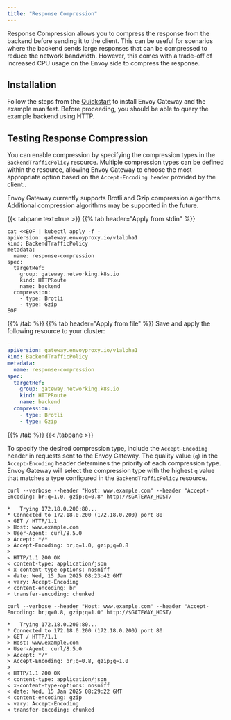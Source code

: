 ```yaml
---
title: "Response Compression"
---
```


Response Compression allows you to compress the response from the backend before sending it to the client. This can be useful for scenarios where the backend sends large responses that can be compressed to reduce the network bandwidth. However, this comes with a trade-off of increased CPU usage on the Envoy side to compress the response.

## Installation

Follow the steps from the [Quickstart](../../quickstart) to install Envoy Gateway and the example manifest.
Before proceeding, you should be able to query the example backend using HTTP.

## Testing Response Compression

You can enable compression by specifying the compression types in the `BackendTrafficPolicy` resource.
Multiple compression types can be defined within the resource, allowing Envoy Gateway to choose the most appropriate option based on the `Accept-Encoding header` provided by the client..

Envoy Gateway currently supports Brotli and Gzip compression algorithms. Additional compression algorithms may be supported in the future.

{{< tabpane text=true >}}
{{% tab header="Apply from stdin" %}}

```shell
cat <<EOF | kubectl apply -f -
apiVersion: gateway.envoyproxy.io/v1alpha1
kind: BackendTrafficPolicy
metadata:
  name: response-compression
spec:
  targetRef:
    group: gateway.networking.k8s.io
    kind: HTTPRoute
    name: backend
  compression:
    - type: Brotli
    - type: Gzip
EOF
```

{{% /tab %}}
{{% tab header="Apply from file" %}}
Save and apply the following resource to your cluster:

```yaml
---
apiVersion: gateway.envoyproxy.io/v1alpha1
kind: BackendTrafficPolicy
metadata:
  name: response-compression
spec:
  targetRef:
    group: gateway.networking.k8s.io
    kind: HTTPRoute
    name: backend
  compression:
    - type: Brotli
    - type: Gzip
```

{{% /tab %}}
{{< /tabpane >}}


To specify the desired compression type, include the `Accept-Encoding` header in requests sent to the Envoy Gateway. The quality value (`q`) in the `Accept-Encoding` header determines the priority of each compression type. Envoy Gateway will select the compression type with the highest `q` value that matches a type configured in the `BackendTrafficPolicy` resource.

```shell
curl --verbose --header "Host: www.example.com" --header "Accept-Encoding: br;q=1.0, gzip;q=0.8" http://$GATEWAY_HOST/
```

```console
*   Trying 172.18.0.200:80...
* Connected to 172.18.0.200 (172.18.0.200) port 80
> GET / HTTP/1.1
> Host: www.example.com
> User-Agent: curl/8.5.0
> Accept: */*
> Accept-Encoding: br;q=1.0, gzip;q=0.8
>
< HTTP/1.1 200 OK
< content-type: application/json
< x-content-type-options: nosniff
< date: Wed, 15 Jan 2025 08:23:42 GMT
< vary: Accept-Encoding
< content-encoding: br
< transfer-encoding: chunked
```

```shell
curl --verbose --header "Host: www.example.com" --header "Accept-Encoding: br;q=0.8, gzip;q=1.0" http://$GATEWAY_HOST/
```

```console
*   Trying 172.18.0.200:80...
* Connected to 172.18.0.200 (172.18.0.200) port 80
> GET / HTTP/1.1
> Host: www.example.com
> User-Agent: curl/8.5.0
> Accept: */*
> Accept-Encoding: br;q=0.8, gzip;q=1.0
>
< HTTP/1.1 200 OK
< content-type: application/json
< x-content-type-options: nosniff
< date: Wed, 15 Jan 2025 08:29:22 GMT
< content-encoding: gzip
< vary: Accept-Encoding
< transfer-encoding: chunked
```
